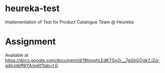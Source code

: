 # heureka-test
Implementation of Test for Product Catalogue Team @ Heureka

# Assignment
Available at https://docs.google.com/document/d/18tnyphLEdKTGn2r__7gGhGOgk7_iZq-gdlcptkfNIYA/edit?tab=t.0
